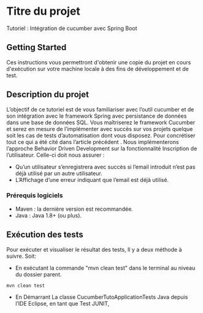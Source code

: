 # Titre du projet

Tutoriel : Intégration de cucumber avec Spring Boot

## Getting Started

Ces instructions vous permettront d'obtenir une copie du projet en cours d'exécution sur votre machine locale à des fins de développement et de test. 

## Description du projet

L’objectif de ce tutoriel est de vous familiariser avec l’outil cucumber et de son intégration avec le framework Spring avec persistance de données dans une base de données SQL. Vous maîtriserez le framework Cucumber et serez en mesure de l’implémenter avec succès sur vos projets quelque soit les cas de tests d’automatisation dont vous disposez.
Pour concrétiser tout ce qui a été cité dans l’article précédent . Nous implémenterons l’approche Behavior Driven Development sur la fonctionnalité Inscription de l’utilisateur. Celle-ci doit nous assurer :
* Qu’un utilisateur s’enregistrera avec succès si l’email introduit n’est pas déjà utilisé par un autre utilisateur.
* L’Affichage d’une erreur indiquant que l’email est déjà utilisé.

###  Prérequis logiciels
* Maven : la dernière version est recommandée.
* Java : Java 1.8+ (ou plus).


## Exécution des tests

Pour exécuter et visualiser le résultat des tests, Il y a deux méthode à suivre. Soit:
* En exécutant la commande "mvn clean test" dans le terminal au niveau du dossier parent.
```
mvn clean test
```

* En Démarrant La classe CucumberTutoApplicationTests Java depuis l’IDE Eclipse, en tant que Test JUNIT,

